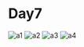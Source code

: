 # Day7
![a1](https://user-images.githubusercontent.com/32759371/32499004-df61e55a-c403-11e7-8539-fef39217264a.png)
![a2](https://user-images.githubusercontent.com/32759371/32499011-e5f6284a-c403-11e7-8c52-772360406dc2.png)
![a3](https://user-images.githubusercontent.com/32759371/32499019-ea24f86a-c403-11e7-99cc-5cc5f22a9ed9.png)
![a4](https://user-images.githubusercontent.com/32759371/32499024-ee59b1c8-c403-11e7-91d0-408f80ca5caa.png)
